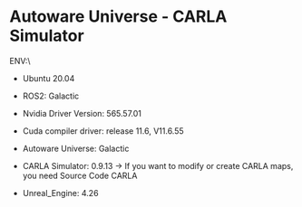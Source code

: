 # Autoware Universe - CARLA Simulator

ENV:\
- Ubuntu 20.04
- ROS2: Galactic
- Nvidia Driver Version: 565.57.01
- Cuda compiler driver: release 11.6, V11.6.55

- Autoware Universe: Galactic
- CARLA Simulator: 0.9.13
  -> If you want to modify or create CARLA maps, you need Source Code CARLA
- Unreal_Engine: 4.26

